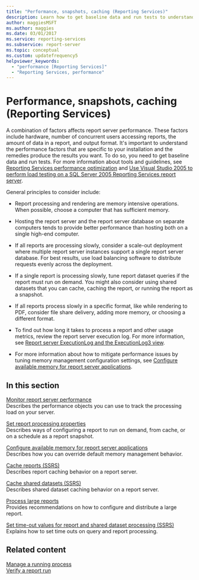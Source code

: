 ```yaml
---
title: "Performance, snapshots, caching (Reporting Services)"
description: Learn how to get baseline data and run tests to understand performance factors specific to your installation and to produce the results you want.
author: maggiesMSFT
ms.author: maggies
ms.date: 03/01/2017
ms.service: reporting-services
ms.subservice: report-server
ms.topic: conceptual
ms.custom: updatefrequency5
helpviewer_keywords:
  - "performance [Reporting Services]"
  - "Reporting Services, performance"
---
```

# Performance, snapshots, caching (Reporting Services)
  A combination of factors affects report server performance. These factors include hardware, number of concurrent users accessing reports, the amount of data in a report, and output format. It's important to understand the performance factors that are specific to your installation and the remedies produce the results you want. To do so, you need to get baseline data and run tests. For more information about tools and guidelines, see [Reporting Services performance optimization](/archive/blogs/sqlcat/reporting-services-performance-and-optimization) and [Use Visual Studio 2005 to perform load testing on a SQL Server 2005 Reporting Services report server](/previous-versions/sql/sql-server-2005/administrator/aa964139(v=sql.90)).  
  
 General principles to consider include:  
  
-   Report processing and rendering are memory intensive operations. When possible, choose a computer that has sufficient memory.  
  
-   Hosting the report server and the report server database on separate computers tends to provide better performance than hosting both on a single high-end computer.  
  
-   If all reports are processing slowly, consider a scale-out deployment where multiple report server instances support a single report server database. For best results, use load balancing software to distribute requests evenly across the deployment.  
  
-   If a single report is processing slowly, tune report dataset queries if the report must run on demand. You might also consider using shared datasets that you can cache, caching the report, or running the report as a snapshot.  
  
-   If all reports process slowly in a specific format, like while rendering to PDF, consider file share delivery, adding more memory, or choosing a different format.  
  
-   To find out how long it takes to process a report and other usage metrics, review the report server execution log. For more information, see [Report server ExecutionLog and the ExecutionLog3 view](../../reporting-services/report-server/report-server-executionlog-and-the-executionlog3-view.md).  
  
-   For more information about how to mitigate performance issues by tuning memory management configuration settings, see [Configure available memory for report server applications](../../reporting-services/report-server/configure-available-memory-for-report-server-applications.md).  
  
## In this section  
 [Monitor report server performance](../../reporting-services/report-server/monitoring-report-server-performance.md)  
 Describes the performance objects you can use to track the processing load on your server.  
  
 [Set report processing properties](../../reporting-services/report-server/set-report-processing-properties.md)  
 Describes ways of configuring a report to run on demand, from cache, or on a schedule as a report snapshot.  
  
 [Configure available memory for report server applications](../../reporting-services/report-server/configure-available-memory-for-report-server-applications.md)  
 Describes how you can override default memory management behavior.  
  
 [Cache reports &#40;SSRS&#41;](../../reporting-services/report-server/caching-reports-ssrs.md)  
 Describes report caching behavior on a report server.  
  
 [Cache shared datasets &#40;SSRS&#41;](../../reporting-services/report-server/cache-shared-datasets-ssrs.md)  
 Describes shared dataset caching behavior on a report server.  
  
 [Process large reports](../../reporting-services/report-server/process-large-reports.md)  
 Provides recommendations on how to configure and distribute a large report.  
  
 [Set time-out values for report and shared dataset processing &#40;SSRS&#41;](../../reporting-services/report-server/setting-time-out-values-for-report-and-shared-dataset-processing-ssrs.md)  
 Explains how to set time outs on query and report processing.  
  
## Related content  
 [Manage a running process](../../reporting-services/subscriptions/manage-a-running-process.md)   
 [Verify a report run](../../reporting-services/report-server/verifying-a-report-run.md)  
  
